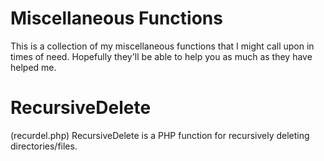Miscellaneous Functions
===============

This is a collection of my miscellaneous functions that I might call upon in times of need. Hopefully they'll be able to help you as much as they have helped me.

RecursiveDelete
===============

(recurdel.php)
RecursiveDelete is a PHP function for recursively deleting directories/files.
